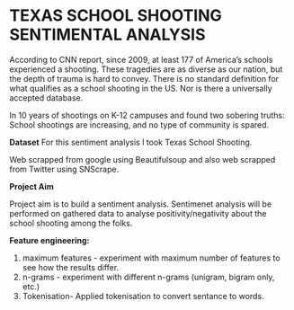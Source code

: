 # TEXAS SCHOOL SHOOTING SENTIMENTAL ANALYSIS
According to CNN report, since 2009, at least 177 of America’s schools experienced a shooting. These tragedies are as diverse as our nation, but the depth of trauma is hard to convey. There is no standard definition for what qualifies as a school shooting in the US. Nor is there a universally accepted database. 

In 10 years of shootings on K-12 campuses and found two sobering truths: School shootings are increasing, and no type of community is spared.

**Dataset**
For this sentiment analysis I took Texas School Shooting.

Web scrapped from google using Beautifulsoup and also web scrapped from Twitter using SNScrape.

**Project Aim**

Project aim is to build a sentiment analysis. Sentimenet analysis will be performed on gathered data to analyse positivity/negativity about the school shooting among the folks.

**Feature engineering:**
1. maximum features - experiment with maximum number of features to see how the results differ.
2. n-grams - experiment with different n-grams (unigram, bigram only, etc.)
3. Tokenisation- Applied tokenisation to convert sentance to words.

